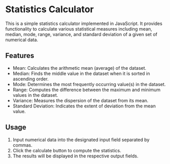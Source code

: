 # Statistics Calculator
This is a simple statistics calculator implemented in JavaScript. 
It provides functionality to calculate various statistical measures including 
mean, median, mode, range, variance, and standard deviation of a given set of numerical data.

## Features
* Mean: Calculates the arithmetic mean (average) of the dataset.
* Median: Finds the middle value in the dataset when it is sorted in ascending order.
* Mode: Determines the most frequently occurring value(s) in the dataset.
* Range: Computes the difference between the maximum and minimum values in the dataset.
* Variance: Measures the dispersion of the dataset from its mean.
* Standard Deviation: Indicates the extent of deviation from the mean value.
  
## Usage
1. Input numerical data into the designated input field separated by commas.
2. Click the calculate button to compute the statistics.
3. The results will be displayed in the respective output fields.
